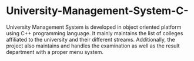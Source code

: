 # University-Management-System-C-
University Management System is developed in object oriented platform using C++ programming language. It mainly maintains the list of colleges affiliated to the university and their different streams. Additionally, the project also maintains and handles the examination as well as the result department with a proper menu system.
